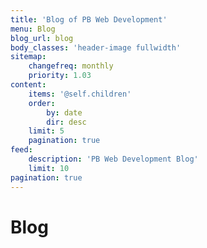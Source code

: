 ```yaml
---
title: 'Blog of PB Web Development'
menu: Blog
blog_url: blog
body_classes: 'header-image fullwidth'
sitemap:
    changefreq: monthly
    priority: 1.03
content:
    items: '@self.children'
    order:
        by: date
        dir: desc
    limit: 5
    pagination: true
feed:
    description: 'PB Web Development Blog'
    limit: 10
pagination: true
---
```


# Blog